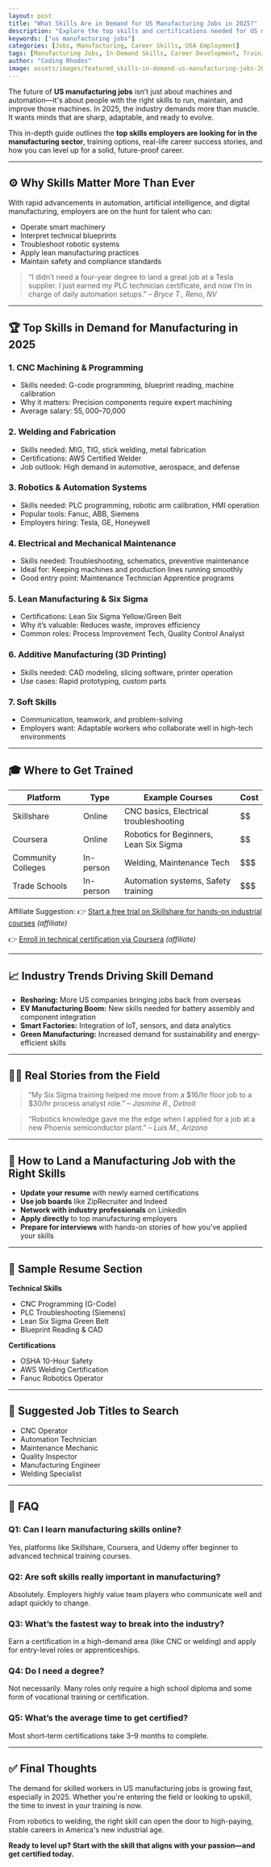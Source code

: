 ```yaml
---
layout: post
title: "What Skills Are in Demand for US Manufacturing Jobs in 2025?"
description: "Explore the top skills and certifications needed for US manufacturing jobs in 2025. Stay ahead in your career with the right expertise."
keywords: ["us manufacturing jobs"]
categories: [Jobs, Manufacturing, Career Skills, USA Employment]
tags: [Manufacturing Jobs, In-Demand Skills, Career Development, Training]
author: "Coding Rhodes"
image: assets/images/featured_skills-in-demand-us-manufacturing-jobs-2025.webp
---
```


The future of **US manufacturing jobs** isn’t just about machines and automation—it's about people with the right skills to run, maintain, and improve those machines. In 2025, the industry demands more than muscle. It wants minds that are sharp, adaptable, and ready to evolve.

This in-depth guide outlines the **top skills employers are looking for in the manufacturing sector**, training options, real-life career success stories, and how you can level up for a solid, future-proof career.

---

## ⚙️ Why Skills Matter More Than Ever

With rapid advancements in automation, artificial intelligence, and digital manufacturing, employers are on the hunt for talent who can:

- Operate smart machinery
- Interpret technical blueprints
- Troubleshoot robotic systems
- Apply lean manufacturing practices
- Maintain safety and compliance standards

> “I didn’t need a four-year degree to land a great job at a Tesla supplier. I just earned my PLC technician certificate, and now I’m in charge of daily automation setups.” – *Bryce T., Reno, NV*

---

## 🏆 Top Skills in Demand for Manufacturing in 2025

### 1. **CNC Machining & Programming**
- Skills needed: G-code programming, blueprint reading, machine calibration
- Why it matters: Precision components require expert machining
- Average salary: $55,000–$70,000

### 2. **Welding and Fabrication**
- Skills needed: MIG, TIG, stick welding, metal fabrication
- Certifications: AWS Certified Welder
- Job outlook: High demand in automotive, aerospace, and defense

### 3. **Robotics & Automation Systems**
- Skills needed: PLC programming, robotic arm calibration, HMI operation
- Popular tools: Fanuc, ABB, Siemens
- Employers hiring: Tesla, GE, Honeywell

### 4. **Electrical and Mechanical Maintenance**
- Skills needed: Troubleshooting, schematics, preventive maintenance
- Ideal for: Keeping machines and production lines running smoothly
- Good entry point: Maintenance Technician Apprentice programs

### 5. **Lean Manufacturing & Six Sigma**
- Certifications: Lean Six Sigma Yellow/Green Belt
- Why it’s valuable: Reduces waste, improves efficiency
- Common roles: Process Improvement Tech, Quality Control Analyst

### 6. **Additive Manufacturing (3D Printing)**
- Skills needed: CAD modeling, slicing software, printer operation
- Use cases: Rapid prototyping, custom parts

### 7. **Soft Skills**
- Communication, teamwork, and problem-solving
- Employers want: Adaptable workers who collaborate well in high-tech environments

---

## 🎓 Where to Get Trained

| Platform | Type | Example Courses | Cost |
|---------|------|------------------|------|
| Skillshare | Online | CNC basics, Electrical troubleshooting | $$ |
| Coursera | Online | Robotics for Beginners, Lean Six Sigma | $$ |
| Community Colleges | In-person | Welding, Maintenance Tech | $$$ |
| Trade Schools | In-person | Automation systems, Safety training | $$$ |

Affiliate Suggestion:
👉 [Start a free trial on Skillshare for hands-on industrial courses](https://www.skillshare.com) *(affiliate)*

👉 [Enroll in technical certification via Coursera](https://www.coursera.org) *(affiliate)*

---

## 📈 Industry Trends Driving Skill Demand

- **Reshoring:** More US companies bringing jobs back from overseas
- **EV Manufacturing Boom:** New skills needed for battery assembly and component integration
- **Smart Factories:** Integration of IoT, sensors, and data analytics
- **Green Manufacturing:** Increased demand for sustainability and energy-efficient skills

---

## 👨‍🏭 Real Stories from the Field

> “My Six Sigma training helped me move from a $16/hr floor job to a $30/hr process analyst role.” – *Jasmine R., Detroit*

> “Robotics knowledge gave me the edge when I applied for a job at a new Phoenix semiconductor plant.” – *Luis M., Arizona*

---

## 🧭 How to Land a Manufacturing Job with the Right Skills

- **Update your resume** with newly earned certifications
- **Use job boards** like ZipRecruiter and Indeed
- **Network with industry professionals** on LinkedIn
- **Apply directly** to top manufacturing employers
- **Prepare for interviews** with hands-on stories of how you've applied your skills

---

## 📝 Sample Resume Section

**Technical Skills**
- CNC Programming (G-Code)
- PLC Troubleshooting (Siemens)
- Lean Six Sigma Green Belt
- Blueprint Reading & CAD

**Certifications**
- OSHA 10-Hour Safety
- AWS Welding Certification
- Fanuc Robotics Operator

---

## 📍 Suggested Job Titles to Search
- CNC Operator
- Automation Technician
- Maintenance Mechanic
- Quality Inspector
- Manufacturing Engineer
- Welding Specialist

---

## 💬 FAQ

### Q1: Can I learn manufacturing skills online?
Yes, platforms like Skillshare, Coursera, and Udemy offer beginner to advanced technical training courses.

### Q2: Are soft skills really important in manufacturing?
Absolutely. Employers highly value team players who communicate well and adapt quickly to change.

### Q3: What’s the fastest way to break into the industry?
Earn a certification in a high-demand area (like CNC or welding) and apply for entry-level roles or apprenticeships.

### Q4: Do I need a degree?
Not necessarily. Many roles only require a high school diploma and some form of vocational training or certification.

### Q5: What’s the average time to get certified?
Most short-term certifications take 3–9 months to complete.

---

## ✅ Final Thoughts

The demand for skilled workers in US manufacturing jobs is growing fast, especially in 2025. Whether you're entering the field or looking to upskill, the time to invest in your training is now.

From robotics to welding, the right skill can open the door to high-paying, stable careers in America's new industrial age.

**Ready to level up? Start with the skill that aligns with your passion—and get certified today.**

